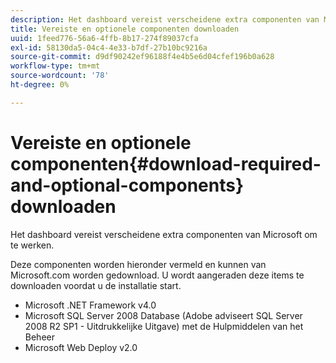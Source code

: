 ```yaml
---
description: Het dashboard vereist verscheidene extra componenten van Microsoft om te werken.
title: Vereiste en optionele componenten downloaden
uuid: 1feed776-56a6-4ffb-8b17-274f89037cfa
exl-id: 58130da5-04c4-4e33-b7df-27b10bc9216a
source-git-commit: d9df90242ef96188f4e4b5e6d04cfef196b0a628
workflow-type: tm+mt
source-wordcount: '78'
ht-degree: 0%

---
```


# Vereiste en optionele componenten{#download-required-and-optional-components} downloaden

Het dashboard vereist verscheidene extra componenten van Microsoft om te werken.

Deze componenten worden hieronder vermeld en kunnen van Microsoft.com worden gedownload. U wordt aangeraden deze items te downloaden voordat u de installatie start.

* Microsoft .NET Framework v4.0
* Microsoft SQL Server 2008 Database (Adobe adviseert SQL Server 2008 R2 SP1 - Uitdrukkelijke Uitgave) met de Hulpmiddelen van het Beheer
* Microsoft Web Deploy v2.0
